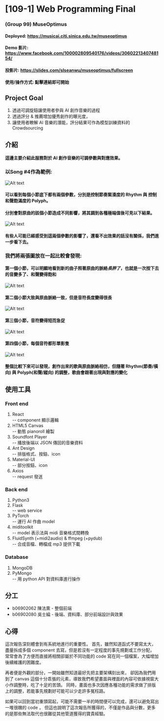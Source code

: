 # [109-1] Web Programming Final
### (Group 99) MuseOptimus
#### Deployed: https://musicai.citi.sinica.edu.tw/museoptimus
#### Demo 影片: https://www.facebook.com/100002809540176/videos/3060221340748154/
#### 投影片: https://slides.com/slseanwu/museoptimus/fullscreen
#### 使用/操作方式: 點擊連結即可開始

## Project Goal
1. 透過可調旋鈕讓使用者參與 AI 創作音樂的過程
2. 透過評分 & 推薦增加優秀創作的曝光度，
3. 讓使用者瞭解 AI 音樂的潛能，評分結果可作為模型訓練資料的 Crowdsourcing

## 介紹
#### 這邊主要介紹此服務對於 AI 創作音樂的可調參數與對應效果。
### 以Song #4作為範例:
![Alt text](./graph/originExample.png "Original Song #4")
#### 可以看到每個小節底下都有兩個參數，分別是控制**節奏緊湊度**的 Rhythm 與 控制**和聲飽滿度**的 Polyph。
#### 分別會對原曲的該個小節造成不同影響，將其調到各種極端值後可見以下結果。
![Alt text](./graph/composedExample.png "Composed Result")
#### 有些人可能已經感受到這兩個參數的影響了，還看不出效果的話沒有關係，我們進一步看下去。

### 我們將兩張圖放在一起比較會發現:
#### 第一個小節，可以明顯地看到新的曲子照著原曲的脈絡*長胖了*，也就是一次按下去的音變多了、和聲變得飽和
![Alt text](./graph/bar1compare.png "bar 1")
#### 第二個小節大致與原曲脈絡一致，但是音符長度變得很長
  ![Alt text](./graph/bar2compare.png "bar 2")
#### 第三個小節，音符變得短而急促
  ![Alt text](./graph/bar3compare.png "bar 3")
#### 第四個小節，每個音符都形單影隻
  ![Alt text](./graph/bar4compare.png "bar 4")
#### 整個比較下來可以發現，創作出來的歌與原曲脈絡相仿，但隨著 Rhythm(節奏/橫向) 與 Polyph(和聲/縱向) 的調整，歌曲會跟著出現與對應的變化

## 使用工具
### Front end
  1. React  
     -- component 顯示邏輯
  2. HTML5 Canvas  
     -- 動態 pianoroll 繪製
  3. Soundfont Player  
     -- 播放後端以 JSON 傳回的音樂資料
  4. Ant Design  
     -- 排版格式、按鈕、icon
  5. Material-UI  
     -- 部分按鈕、icon
  6. Axios  
     -- request 發送
### Back end
  1. Python3
  2. Flask  
     -- web service
  3. PyTorch  
     -- 運行 AI 作曲 model
  4. miditoolkit  
     -- model 表示法與 midi 音樂格式間轉換
  5. FluidSynth (+midi2audio) & ffmpeg (+pydub)  
     -- 合成音檔、轉檔成 mp3 提供下載
### Database
  1. MongoDB
  2. PyMongo  
     -- 用 python API 對資料庫進行操作

## 分工
- b06902062 陳法熏 - 整個前端
- b06902080 吳士綸 - 後端、資料庫、部分前端設計與效果

## 心得
這次報告深刻體會到有系統地進行的重要性。
首先，雖然知道函式不要寫太大，盡量拆成多個 component 去寫，但是若沒有一定程度的事先規劃或工作分配，
常常會為了方便而直接將相關卻屬於不同功能的 code 寫在同一個檔案，大幅增加後續維護的困難度。

再者便是外觀的部分，一開始雖然知道最好先把主要架構刻出來，
卻因為我們用到了 canvas 這個十分乖張的元素，導致我們希望畫面與裡面的內容可依據視窗大小作調整時，吃了十足的苦頭。
同時，畫面也多次因應各種功能的需求做了排版上的調整，若能事先規劃好可能可以少走許多冤枉路。

如果可以回到當初重頭寫起，可能不需要一半的時間便可以完成，還可以避免寫出一堆很醜的 code ，
但這也說明了這次報告所獲得的，不僅是作品與分數，更多的是那些無法取代也很難從其他管道獲得的寶貴經驗。
